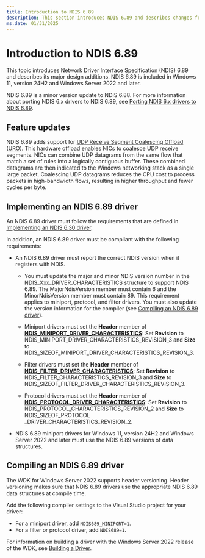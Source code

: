 ```yaml
---
title: Introduction to NDIS 6.89
description: This section introduces NDIS 6.89 and describes changes from NDIS 6.88. NDIS 6.89 is included in Windows 11, version 24H2.
ms.date: 01/31/2025
---
```


# Introduction to NDIS 6.89

This topic introduces Network Driver Interface Specification (NDIS) 6.89 and describes its major design additions. NDIS 6.89 is included in Windows 11, version 24H2 and Windows Server 2022 and later.

NDIS 6.89 is a minor version update to NDIS 6.88. For more information about porting NDIS 6.x drivers to NDIS 6.89, see [Porting NDIS 6.x drivers to NDIS 6.89](porting-ndis-6-x-drivers-to-ndis-6-89.md).

## Feature updates

NDIS 6.89 adds support for [UDP Receive Segment Coalescing Offload (URO)](udp-rsc-offload.md). This hardware offload enables NICs to coalesce UDP receive segments. NICs can combine UDP datagrams from the same flow that match a set of rules into a logically contiguous buffer. These combined datagrams are then indicated to the Windows networking stack as a single large packet. Coalescing UDP datagrams reduces the CPU cost to process packets in high-bandwidth flows, resulting in higher throughput and fewer cycles per byte.

## Implementing an NDIS 6.89 driver

An NDIS 6.89 driver must follow the requirements that are defined in [Implementing an NDIS 6.30 driver](implementing-an-ndis-6-30-driver.md).

In addition, an NDIS 6.89 driver must be compliant with the following requirements:

* An NDIS 6.89 driver must report the correct NDIS version when it registers with NDIS.
   
  * You must update the major and minor NDIS version number in the NDIS_Xxx_DRIVER_CHARACTERISTICS structure to support NDIS 6.89. The MajorNdisVersion member must contain 6 and the MinorNdisVersion member must contain 89. This requirement applies to miniport, protocol, and filter drivers. You must also update the version information for the compiler (see [Compiling an NDIS 6.89 driver](#compiling-an-ndis-689-driver)).

  * Miniport drivers must set the **Header** member of [**NDIS_MINIPORT_DRIVER_CHARACTERISTICS**](/windows-hardware/drivers/ddi/ndis/ns-ndis-_ndis_miniport_driver_characteristics): Set **Revision** to NDIS_MINIPORT_DRIVER_CHARACTERISTICS_REVISION_3 and **Size** to NDIS_SIZEOF_MINIPORT_DRIVER_CHARACTERISTICS_REVISION_3. 

  * Filter drivers must set the **Header** member of [**NDIS_FILTER_DRIVER_CHARACTERISTICS**](/windows-hardware/drivers/ddi/ndis/ns-ndis-_ndis_filter_driver_characteristics): Set **Revision** to NDIS_FILTER_CHARACTERISTICS_REVISION_3 and **Size** to NDIS_SIZEOF_FILTER_DRIVER_CHARACTERISTICS_REVISION_3. 

  * Protocol drivers must set the **Header** member of [**NDIS_PROTOCOL_DRIVER_CHARACTERISTICS**](/windows-hardware/drivers/ddi/ndis/ns-ndis-_ndis_protocol_driver_characteristics): Set **Revision** to NDIS_PROTOCOL_CHARACTERISTICS_REVISION_2 and **Size** to NDIS_SIZEOF_PROTOCOL _DRIVER_CHARACTERISTICS_REVISION_2.

- NDIS 6.89 miniport drivers for Windows 11, version 24H2 and Windows Server 2022 and later must use the NDIS 6.89 versions of data structures.

## Compiling an NDIS 6.89 driver

The WDK for Windows Server 2022 supports header versioning. Header versioning makes sure that NDIS 6.89 drivers use the appropriate NDIS 6.89 data structures at compile time.

Add the following compiler settings to the Visual Studio project for your driver:

- For a miniport driver, add `NDIS689_MINIPORT=1`.
- For a filter or protocol driver, add `NDIS689=1`.

For information on building a driver with the Windows Server 2022 release of the WDK, see [Building a Driver](../develop/building-a-driver.md).
